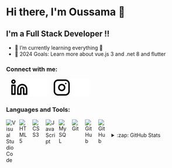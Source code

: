# Hi there, I'm Oussama 👋 



## I'm a Full Stack Developer !!

- 🌱 I’m currently learning everything 🤣
- 🥅 2024 Goals: Learn more about vue.js 3 and .net 8 and flutter

### Connect with me:

&nbsp;&nbsp;
[![website](./linkedin-light.svg)](https://www.linkedin.com/in/oussama-said/#gh-light-mode-only)
[![website](./linkedin-dark.svg)](https://www.linkedin.com/in/oussama-said/#gh-dark-mode-only)
&nbsp;&nbsp;
[![website](./instagram-light.svg)](https://www.instagram.com/oussamaa_said/#gh-light-mode-only)
[![website](./instagram-dark.svg)](https://www.instagram.com/oussamaa_said/gh-dark-mode-only)

### Languages and Tools:

<img align="left" alt="Visual Studio Code" width="26px" src="" style="padding-right:10px;"/>
<img align="left" alt="HTML5" width="26px" src="" style="padding-right:10px;" />
<img align="left" alt="CSS3" width="26px" src="" style="padding-right:10px;" />
<img align="left" alt="JavaScript" width="26px" src="" style="padding-right:10px;" />
<img align="left" alt="MySQL" width="26px" src="" style="padding-right:10px;" />
<img align="left" alt="Git" width="26px" src="" style="padding-right:10px;" />
<img align="left" alt="GitHub" width="26px" src="" style="padding-right:10px;" />
<img align="left" alt="GitHub" width="26px" src="" style="padding-right:10px;" />
<br />
<br />

<details>
  <summary>:zap: GitHub Stats</summary>

  <img align="left" alt="oussama's GitHub Stats" src="https://github-readme-stats.vercel.app/api?username=said-oussama&show_icons=true&hide_border=false&title_color=ff652f&icon_color=FFE400&bg_color=09131B&text_color=ffffff&border_color=0c1a25" />

</details>

[instagram]: https://www.instagram.com/oussamaa_said/
[linkedin]: https://www.linkedin.com/in/oussama-said/

